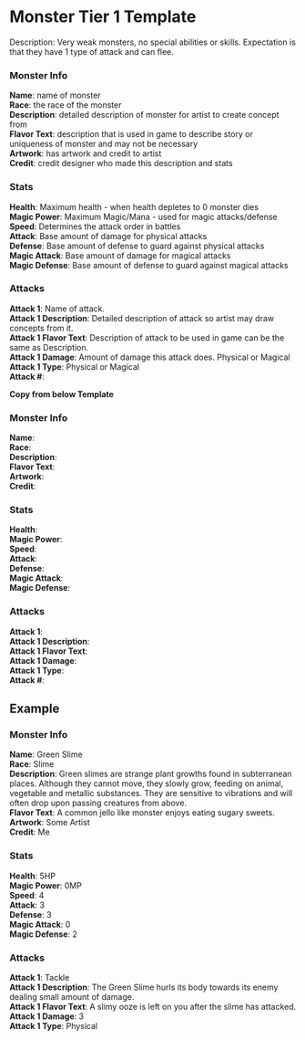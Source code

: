 # Monster Tier 1 Template  

Description: Very weak monsters, no special abilities or skills. Expectation is that they have 1 type of attack and can flee.  

### Monster Info  
**Name**: name of monster  
**Race**: the race of the monster  
**Description**: detailed description of monster for artist to create concept from  
**Flavor Text**: description that is used in game to describe story or uniqueness of monster and may not be necessary  
**Artwork**: has artwork and credit to artist  
**Credit**: credit designer who made this description and stats  

### Stats
**Health**: Maximum health - when health depletes to 0 monster dies  
**Magic Power**: Maximum Magic/Mana - used for magic attacks/defense  
**Speed**: Determines the attack order in battles  
**Attack**: Base amount of damage for physical attacks  
**Defense**: Base amount of defense to guard against physical attacks  
**Magic Attack**: Base amount of damage for magical attacks  
**Magic Defense**: Base amount of defense to guard against magical attacks  

### Attacks
**Attack 1**: Name of attack.  
**Attack 1 Description**: Detailed description of attack so artist may draw concepts from it.  
**Attack 1 Flavor Text**: Description of attack to be used in game can be the same as Description.  
**Attack 1 Damage**: Amount of damage this attack does.  Physical or Magical  
**Attack 1 Type**: Physical or Magical  
**Attack #**:  

__Copy from below Template__
### Monster Info 
**Name**:  
**Race**:  
**Description**:  
**Flavor Text**:  
**Artwork**:  
**Credit**:  

### Stats
**Health**:  
**Magic Power**:  
**Speed**:  
**Attack**:  
**Defense**:  
**Magic Attack**:  
**Magic Defense**:  

### Attacks
**Attack 1**:  
**Attack 1 Description**:  
**Attack 1 Flavor Text**:  
**Attack 1 Damage**:  
**Attack 1 Type**:  
**Attack #**:  

## Example
### Monster Info 
**Name**:  Green Slime  
**Race**: Slime  
**Description**: Green slimes are strange plant growths found in subterranean places. Although they cannot move, they slowly grow, feeding on animal, vegetable and metallic substances. They are sensitive to vibrations and will often drop upon passing creatures from above.  
**Flavor Text**:  A common jello like monster enjoys eating sugary sweets.  
**Artwork**: Some Artist  
**Credit**: Me  

### Stats
**Health**: 5HP  
**Magic Power**: 0MP  
**Speed**: 4  
**Attack**: 3  
**Defense**: 3  
**Magic Attack**: 0  
**Magic Defense**: 2  

### Attacks
**Attack 1**: Tackle  
**Attack 1 Description**: The Green Slime hurls its body towards its enemy dealing small amount of damage.  
**Attack 1 Flavor Text**:  A slimy ooze is left on you after the slime has attacked.  
**Attack 1 Damage**: 3  
**Attack 1 Type**: Physical  

